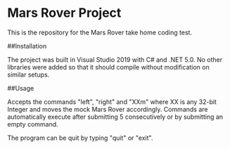 # Mars Rover Project

This is the repository for the Mars Rover take home coding test.

##Installation

The project was built in Visual Studio 2019 with C# and .NET 5.0. No other libraries were added so that it should compile without modification on similar setups.

##Usage

Accepts the commands "left", "right" and "XXm" where XX is any 32-bit Integer and moves the mock Mars Rover accordingly. Commands are automatically execute after submitting 5 consecutively or by submitting an empty command.

The program can be quit by typing "quit" or "exit".